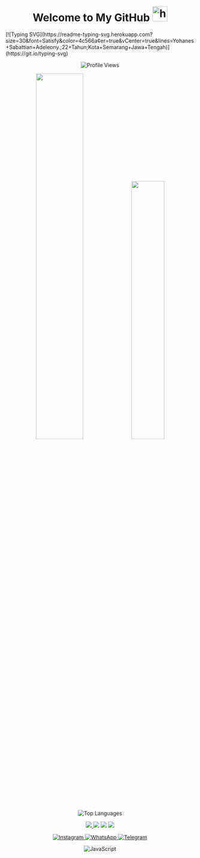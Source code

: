 <h1 align="center">Welcome to My GitHub <img src="https://user-images.githubusercontent.com/1303154/88677602-1635ba80-d120-11ea-84d8-d263ba5fc3c0.gif" width="40px" alt="hi"><br></h1>
[![Typing SVG](https://readme-typing-svg.herokuapp.com?size=30&font=Satisfy&color=4c566a&center=true&vCenter=true&lines=Yohanes+Sabattian+Adeleony.;22+Tahun;Kota+Semarang+Jawa+Tengah)](https://git.io/typing-svg)

<p align="center">
  <img src="https://gpvc.arturio.dev/hansalrl" alt="Profile Views">
</p>

<p align="center">
  <img width="50%" src="https://github-readme-stats.vercel.app/api?username=Hansalrl&theme=tokyonight&show_icons=true" />
  <img width="42%" src="https://github-readme-streak-stats.herokuapp.com?user=Hansalrl&theme=tokyonight&hide_border=false&properties=background&border=%239611C5FF" />
</p>

<p align="center">
  <img src="https://github-readme-stats.vercel.app/api/top-langs/?username=Hansalrl&theme=tokyonight&layout=compact&langs_count=6" alt="Top Languages">
</p>

<p align="center">
  <a href="https://github.com/Hansalrl">
    <img src="https://img.shields.io/badge/Author-Hansalrl-red.svg?style=for-the-badge&logo=github" />
  </a>
  <img src="https://img.shields.io/badge/Node.js-43853D?style=for-the-badge&logo=node.js&logoColor=white" />
  <img src="https://img.shields.io/badge/TypeScript-007ACC?style=for-the-badge&logo=typescript&logoColor=white" />
  <img src="https://img.shields.io/badge/HTML5-E34F26?style=for-the-badge&logo=html5&logoColor=white" />
</p>

<p align="center">
  <a href="https://ig.me/creazyuwetea">
    <img src="https://img.shields.io/badge/Instagram-ff63f0?style=for-the-badge&logo=instagram&logoColor=white" alt="Instagram">
  </a>
  <a href="https://wa.me/6289525609596">
    <img src="https://img.shields.io/badge/WhatsApp-25D366?style=for-the-badge&logo=whatsapp&logoColor=white" alt="WhatsApp">
  </a>
  <a href="https://t.me/creazyuwetea">
    <img src="https://img.shields.io/badge/Telegram-009bff?style=for-the-badge&logo=telegram&logoColor=white" alt="Telegram">
  </a>
</p>

<p align="center">
  <img src="https://img.shields.io/badge/-JavaScript-black?style=flat-square&logo=javascript" alt="JavaScript">
</p>
